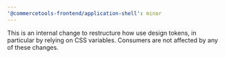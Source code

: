 ```yaml
---
'@commercetools-frontend/application-shell': minor
---
```


This is an internal change to restructure how use design tokens, in particular by relying on CSS variables. Consumers are not affected by any of these changes.
